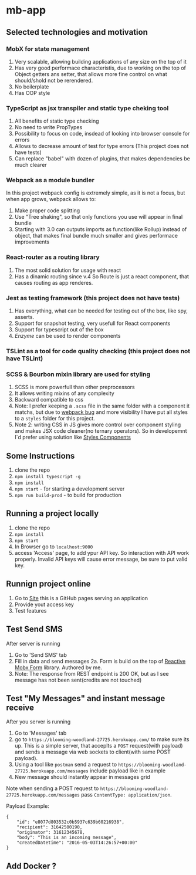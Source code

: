 # mb-app

## Selected technologies and motivation

### MobX for state management
1. Very scalable, allowing building applications of any size on the top of it
2. Has very good performace characteristis, due to working on the top of Object getters ans setter, that allows more fine control on what should/shold not be rerendered.
3. No boilerplate
4. Has OOP style

### TypeScript as jsx transpiler and static type cheking tool
1. All benefits of static type checking
2. No need to write PropTypes
3. Possibility to focus on code, insdead of looking into browser console for errors
4. Allows to decrease amount of test for type errors (This project does not have tests)
5. Can replace "babel" with dozen of plugins, that makes dependencies be much clearer

### Webpack as a module bundler
In this project webpack config is extremely simple, as it is not a focus, but when app grows, webpack allows to:
1. Make proper code splitting
2. Use "Tree shaking", so that only functions you use will appear in final bundle
3. Starting with 3.0 can outputs imports as function(like Rollup) instead of object, that makes final bundle much smaller and gives performace improvements

### React-router as a routing library
1. The most solid solution for usage with react
2. Has a dinamic routing since v.4 So Route is just a react component, that causes routing as app renderes.

### Jest as testing framework (this project does not have tests)
1. Has everything, what can be needed for testing out of the box, like spy, asserts.
2. Support for snapshot testing, very usefull for React components
3. Support for typescript out of the box
4. *Enzyme* can be used to render components

### TSLint as a tool for code quality checking (this project does not have TSLint)


### SCSS & Bourbon mixin library are used for styling
1. SCSS is more powerfull than other preprocessors
2. It allows writing mixins of any complexity
3. Backward compatible to css
4. Note: I prefer keeping a `.scss` file in the same folder with a component it matchs, but due to [webpack bug](https://github.com/webpack/webpack/issues/215) and more visibility I have put all styles to a `styles` folder for this project. 
5. Note 2: writing CSS in JS gives more control over component styling and makes JSX code cleaner(no ternary operators). So in developemnt I`d prefer using solution like [Styles Components](https://github.com/styled-components/styled-components)


## Some Instructions

1. clone the repo
2. `npm install typescript -g`
3. `npm install`
4. `npm start` - for starting a development server
5. `npm run build-prod` - to build for production

## Running a project locally 
1. clone the repo
2. `npm install`
3. `npm start`
4. In Browser go to `localhost:9000` 
5. access 'Access' page, to add ypur API key. So interaction with API work properly. Invalid API keys will cause error message, be sure to put valid key.

## Runnign project online
1. Go to [Site](https://vict-shevchenko.github.io/mb-app) this is a GitHub pages serving an application
2. Provide yout access key
3. Test features

## Test Send SMS
After server is running
1. Go to 'Send SMS' tab
2. Fill in data and send messages 
	2a. Form is build on the top of [Reactive Mobx Form](https://github.com/vict-shevchenko/reactive-mobx-form) library. Authored by me.
3. Note: The response from REST endpoint is 200 OK, but as I see message has not been sent(credits are not touched)

## Test "My Messages" and instant message receive
After you server is running
1. Go to 'Messages' tab
2. go to `https://blooming-woodland-27725.herokuapp.com/` to make sure its up. This is a simple server, that acceplts a `POST` request(with payload) and sends a message via web sockets to client(with same POST payload). 
3. Using a tool like `postman` send a request to `https://blooming-woodland-27725.herokuapp.com/messages` include payload like in example
4. New message should instantly appear in messages grid

Note  when sending a POST request to `https://blooming-woodland-27725.herokuapp.com/messages` pass `ContentType: application/json`.

Payload Example:
```
{
	"id": "e8077d803532c0b5937c639b60216938",
	"recipient": 31642500190,
	"originator": 31612345678,
	"body": "This is an incoming message",
	"createdDatetime": "2016-05-03T14:26:57+00:00"
}
```

## Add Docker ?